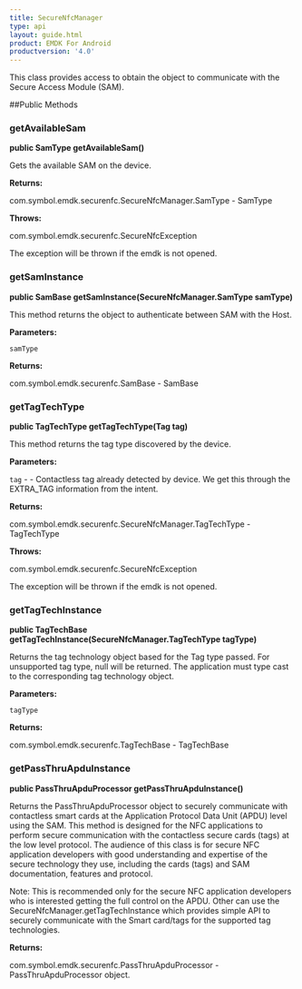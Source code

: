 ```yaml
---
title: SecureNfcManager
type: api
layout: guide.html
product: EMDK For Android
productversion: '4.0'
---
```



This class provides access to obtain the object to communicate with the
 Secure Access Module (SAM).
 
 

##Public Methods

### getAvailableSam

**public SamType getAvailableSam()**

Gets the available SAM on the device.

**Returns:**

com.symbol.emdk.securenfc.SecureNfcManager.SamType - SamType

**Throws:**

com.symbol.emdk.securenfc.SecureNfcException

The exception will be thrown if the emdk is not opened.

### getSamInstance

**public SamBase getSamInstance(SecureNfcManager.SamType samType)**

This method returns the object to authenticate between SAM with the Host.

**Parameters:**

`samType`

**Returns:**

com.symbol.emdk.securenfc.SamBase - SamBase

### getTagTechType

**public TagTechType getTagTechType(Tag tag)**

This method returns the tag type discovered by the device.

**Parameters:**

`tag` - - Contactless tag already detected by device. We get this
            through the EXTRA_TAG information from the intent.

**Returns:**

com.symbol.emdk.securenfc.SecureNfcManager.TagTechType - TagTechType

**Throws:**

com.symbol.emdk.securenfc.SecureNfcException

The exception will be thrown if the emdk is not opened.

### getTagTechInstance

**public TagTechBase getTagTechInstance(SecureNfcManager.TagTechType tagType)**

Returns the tag technology object based for the Tag type passed. For
 unsupported tag type, null will be returned. The application must type
 cast to the corresponding tag technology object.

**Parameters:**

`tagType`

**Returns:**

com.symbol.emdk.securenfc.TagTechBase - TagTechBase

### getPassThruApduInstance

**public PassThruApduProcessor getPassThruApduInstance()**

Returns the PassThruApduProcessor object to securely communicate with
 contactless smart cards at the Application Protocol Data Unit (APDU)
 level using the SAM. This method is designed for the NFC applications to
 perform secure communication with the contactless secure cards (tags) at
 the low level protocol. The audience of this class is for secure NFC
 application developers with good understanding and expertise of the
 secure technology they use, including the cards (tags) and SAM
 documentation, features and protocol.
 
 Note: This is recommended only for the secure NFC application developers
 who is interested getting the full control on the APDU. Other can use the
 SecureNfcManager.getTagTechInstance which provides simple API to
 securely communicate with the Smart card/tags for the supported tag
 technologies.

**Returns:**

com.symbol.emdk.securenfc.PassThruApduProcessor - PassThruApduProcessor object.









